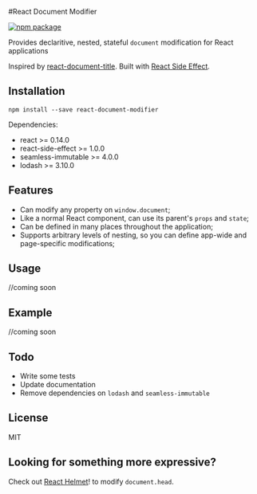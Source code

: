 #React Document Modifier

[![npm package](https://img.shields.io/npm/v/react-helmet.svg?style=flat-square)](https://www.npmjs.org/package/react-document-modifier)

Provides declaritive, nested, stateful `document` modification for React applications

Inspired by [react-document-title](https://github.com/gaearon/react-document-title). Built with [React Side Effect](https://github.com/gaearon/react-side-effect).

## Installation

```
npm install --save react-document-modifier
```

Dependencies: 

* react >= 0.14.0
* react-side-effect >= 1.0.0
* seamless-immutable >= 4.0.0
* lodash >= 3.10.0

## Features

* Can modify any property on `window.document`;
* Like a normal React component, can use its parent's `props` and `state`;
* Can be defined in many places throughout the application;
* Supports arbitrary levels of nesting, so you can define app-wide and page-specific modifications;

## Usage

//coming soon

## Example

//coming soon

## Todo

* Write some tests
* Update documentation
* Remove dependencies on `lodash` and `seamless-immutable`

## License

MIT

## Looking for something more expressive?

Check out [React Helmet](https://github.com/nfl/react-helmet)! to modify `document.head`.
